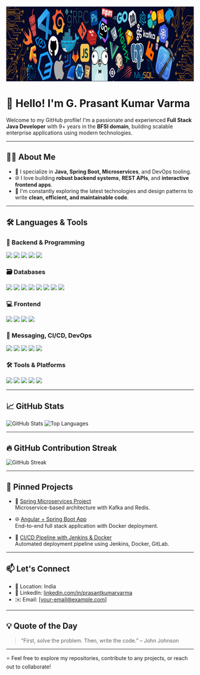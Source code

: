 <p align="center">
  <img src="https://raw.githubusercontent.com/gprasantkumarvarma/gprasantkumarvarma/main/assets/coding-banner.png" alt="Coding Lover" width="100%" height="200px"/>
</p>

# 👋 Hello! I'm G. Prasant Kumar Varma

Welcome to my GitHub profile! I'm a passionate and experienced **Full Stack Java Developer** with 9+ years in the **BFSI domain**, building scalable enterprise applications using modern technologies.

---

## 🧑‍💻 About Me

- 🔭 I specialize in **Java, Spring Boot, Microservices**, and DevOps tooling.
- 🌐 I love building **robust backend systems**, **REST APIs**, and **interactive frontend apps**.
- 🧰 I'm constantly exploring the latest technologies and design patterns to write **clean, efficient, and maintainable code**.

---

## 🛠️ Languages & Tools

### 🚀 Backend & Programming
<p align="left">
  <img src="https://img.shields.io/badge/Java-007396.svg?logo=java&logoColor=white" />
  <img src="https://img.shields.io/badge/Spring_Boot-6DB33F?logo=springboot&logoColor=white" />
  <img src="https://img.shields.io/badge/Microservices-00A8E8?logo=microgen&logoColor=white" />
  <img src="https://img.shields.io/badge/Node.js-339933.svg?logo=node.js&logoColor=white" />
  <img src="https://img.shields.io/badge/TypeScript-3178C6.svg?logo=typescript&logoColor=white" />
</p>

### 🗃️ Databases
<p align="left">
  <img src="https://img.shields.io/badge/Oracle-F80000.svg?logo=oracle&logoColor=white" />
  <img src="https://img.shields.io/badge/MySQL-4479A1.svg?logo=mysql&logoColor=white" />
  <img src="https://img.shields.io/badge/PostgreSQL-336791.svg?logo=postgresql&logoColor=white" />
  <img src="https://img.shields.io/badge/MongoDB-47A248.svg?logo=mongodb&logoColor=white" />
  <img src="https://img.shields.io/badge/Firebase-FFCA28.svg?logo=firebase&logoColor=black" />
  <img src="https://img.shields.io/badge/Redis-DC382D.svg?logo=redis&logoColor=white" />
  <img src="https://img.shields.io/badge/Elastic_Search-005571.svg?logo=elasticsearch&logoColor=white" />
  <img src="https://img.shields.io/badge/RocksDB-003262?logo=rocksdb&logoColor=white" />
</p>

### 💻 Frontend
<p align="left">
  <img src="https://img.shields.io/badge/HTML5-E34F26.svg?logo=html5&logoColor=white" />
  <img src="https://img.shields.io/badge/Bootstrap-7952B3.svg?logo=bootstrap&logoColor=white" />
  <img src="https://img.shields.io/badge/Angular-DD0031.svg?logo=angular&logoColor=white" />
  <img src="https://img.shields.io/badge/React-61DAFB.svg?logo=react&logoColor=black" />
</p>

### 📡 Messaging, CI/CD, DevOps
<p align="left">
  <img src="https://img.shields.io/badge/Kafka-231F20.svg?logo=apachekafka&logoColor=white" />
  <img src="https://img.shields.io/badge/Jenkins-D24939.svg?logo=jenkins&logoColor=white" />
  <img src="https://img.shields.io/badge/Docker-2496ED.svg?logo=docker&logoColor=white" />
  <img src="https://img.shields.io/badge/Kubernetes-326CE5.svg?logo=kubernetes&logoColor=white" />
  <img src="https://img.shields.io/badge/Nginx-009639.svg?logo=nginx&logoColor=white" />
</p>

### 🛠️ Tools & Platforms
<p align="left">
  <img src="https://img.shields.io/badge/GitLab-FC6D26.svg?logo=gitlab&logoColor=white" />
  <img src="https://img.shields.io/badge/GitHub-181717.svg?logo=github&logoColor=white" />
  <img src="https://img.shields.io/badge/WebLogic-001D6E.svg?logo=oracle&logoColor=white" />
  <img src="https://img.shields.io/badge/Tomcat-F8DC75.svg?logo=apachetomcat&logoColor=black" />
  <img src="https://img.shields.io/badge/Redocly-0074D9.svg?logo=readthedocs&logoColor=white" />
</p>

---

## 📈 GitHub Stats

![GitHub Stats](https://github-readme-stats.vercel.app/api?username=gprasantkumarvarma&show_icons=true&theme=radical)
![Top Languages](https://github-readme-stats.vercel.app/api/top-langs/?username=gprasantkumarvarma&layout=compact&theme=radical)

---

## 🔥 GitHub Contribution Streak

![GitHub Streak](https://streak-stats.demolab.com/?user=gprasantkumarvarma&theme=radical)

---

## 📌 Pinned Projects

- 🔧 [Spring Microservices Project](https://github.com/gprasantkumarvarma/spring-microservices)  
  Microservice-based architecture with Kafka and Redis.

- 🌐 [Angular + Spring Boot App](https://github.com/gprasantkumarvarma/angular-springboot-app)  
  End-to-end full stack application with Docker deployment.

- 🚀 [CI/CD Pipeline with Jenkins & Docker](https://github.com/gprasantkumarvarma/devops-automation)  
  Automated deployment pipeline using Jenkins, Docker, GitLab.

---

## 📫 Let's Connect

- 📍 Location: India  
- 💼 LinkedIn: [linkedin.com/in/prasantkumarvarma](https://www.linkedin.com/in/prasantkumarvarma)  
- ✉️ Email: [your-email@example.com]

---

## 💡 Quote of the Day

> “First, solve the problem. Then, write the code.” – John Johnson

---

⭐️ Feel free to explore my repositories, contribute to any projects, or reach out to collaborate!
